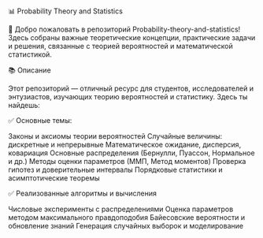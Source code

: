 📊 Probability Theory and Statistics

🔢 Добро пожаловать в репозиторий Probability-theory-and-statistics! Здесь собраны важные теоретические концепции, практические задачи и решения, связанные с теорией вероятностей и математической статистикой.

📚 Описание

Этот репозиторий — отличный ресурс для студентов, исследователей и энтузиастов, изучающих теорию вероятностей и статистику. Здесь ты найдешь:

✅ Основные темы:

Законы и аксиомы теории вероятностей
Случайные величины: дискретные и непрерывные
Математическое ожидание, дисперсия, ковариация
Основные распределения (Бернулли, Пуассон, Нормальное и др.)
Методы оценки параметров (ММП, Метод моментов)
Проверка гипотез и доверительные интервалы
Порядковые статистики и асимптотические теоремы

✅ Реализованные алгоритмы и вычисления

Числовые эксперименты с распределениями
Оценка параметров методом максимального правдоподобия
Байесовские вероятности и обновление знаний
Генерация случайных выборок и моделирование
